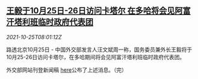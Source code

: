 <!--1635150663000-->
[王毅于10月25日-26日访问卡塔尔 在多哈将会见阿富汗塔利班临时政府代表团](https://cn.reuters.com/article/china-wangyi-qatar-afg-taliban-1025-idCNKBS2HF0L0)
------

<div><i>2021-10-25T08:01:12Z</i></div><p>路透北京10月25日 - 中国外交部发言人汪文斌周一称，国务委员兼外长王毅将于10月25-26日访问卡塔尔，在多哈期间将会见阿富汗塔利班临时政府代表团。</p><p>外交部网站刊登新闻稿 <a href="https://www.fmprc.gov.cn/web/wjdt_674879/wsrc_674883/t1916578.shtml">here</a>公布了上述消息。（完）</p>
